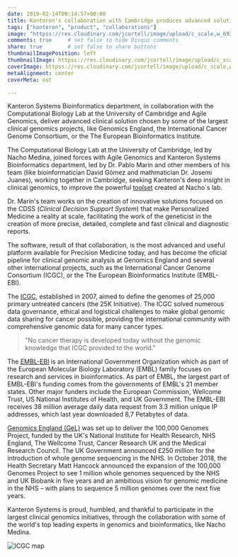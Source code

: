 ```yaml
---
date: 2019-02-14T00:14:57+00:00
title: Kanteron's collaboration with Cambridge produces advanced solution for some of the main international genomics projects
tags: ["kanteron", "product", "collaborations"]
image: "httpss://res.cloudinary.com/jcortell/image/upload/c_scale,w_693/v1550111614/Kanteron/ICGC.png"
comments: true     # set false to hide Disqus comments
share: true        # set false to share buttons
thumbnailImagePosition: left
thumbnailImage: httpss://res.cloudinary.com/jcortell/image/upload/c_scale,w_693/v1550111614/Kanteron/ICGC.png
coverImage: httpss://res.cloudinary.com/jcortell/image/upload/c_scale,w_693/v1550111614/Kanteron/ICGC.png
metaAlignment: center
coverMeta: out

---
```


Kanteron Systems Bioinformatics department, in collaboration with the Computational Biology Lab at the University of Cambridge and Agile Genomics, deliver advanced clinical solution chosen by some of the largest clinical genomics projects, like Genomics England, the International Cancer Genome Consortium, or the The European Bioinformatics Institute.

<!--more-->

The Computational Biology Lab at the University of Cambridge, led by Nacho Medina, joined forces with Agile Genomics and Kanteron Systems Bioinformatics department, led by Dr. Pablo Marin and other members of his team (like bioinformatician David Gómez and mathmatician Dr. Josemi Juanes), working together in Cambridge, seeking Kanteron's deep insight in clinical genomics, to improve the powerful [toolset](httpss://www.hpc.cam.ac.uk/compbio/OpenCB) created at Nacho´s lab.

Dr. Marín's team works on the creation of innovative solutions focused on the CDSS (*Clinical Decision Support System*) that make Personalized Medicine a reality at scale, facilitating the work of the geneticist in the creation of more precise, detailed, complete and fast clinical and diagnostic reports.

The software, result of that collaboration, is the most advanced and useful platform available for Precision Medicine today, and has become the oficial pipeline for clinical genomic analysis at Genomics England and several other international projects, such as the International Cancer Genome Consortium (ICGC), or the The European Bioinformatics Institute (EMBL-EBI).

The [ICGC](httpss://icgc.org/), established in 2007, aimed to define the genomes of 25,000 primary untreated cancers (the 25K Initiative). The ICGC solved numerous data governance, ethical and logistical challenges to make global genomic data sharing for cancer possible, providing the international community with comprehensive genomic data for many cancer types.

> "No cancer therapy is developed today without the genomic knowledge that ICGC provided to the world."

The [EMBL-EBI](httpss://www.ebi.ac.uk/) is an International Government Organization which as part of the European Molecular Biology Laboratory (EMBL) family focuses on research and services in bioinformatics. As part of EMBL, the largest part of EMBL-EBI's funding comes from the governments of EMBL's 21 member states. Other major funders include the European Commission, Wellcome Trust, US National Institutes of Health, and UK Government. The EMBL-EBI receives 38 million average daily data request from 3.3 million unique IP addresses, which last year downloaded 8,7 Petabytes of data.

[Genomics England (GeL)](httpss://www.genomicsengland.co.uk/about-genomics-england/) was set up to deliver the 100,000 Genomes Project, funded by the UK's National Institute for Health Research, NHS England, The Wellcome Trust, Cancer Research UK and the Medical Research Council. The UK Government  announced £250 million for the introduction of whole genome sequencing in the NHS. In October 2018, the Health Secretary Matt Hancock announced the expansion of the 100,000 Genomes Project to see 1 million whole genomes sequenced by the NHS and UK Biobank in five years and an ambitious vision for genomic medicine in the NHS – with plans to sequence 5 million genomes over the next five years.

Kanteron Systems is proud, humbled, and thankful to participate in the largest clinical genomics initiatives, through the collaboration with some of the world's top leading experts in genomics and bioinformatics, like Nacho Medina.

![ICGC map](httpss://icgc.org/files/image-icgc-map-cropped.jpg)

